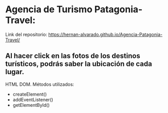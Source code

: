 # Agencia de Turismo Patagonia-Travel:

Link del repositorio: 
https://hernan-alvarado.github.io/Agencia-Patagonia-Travel/

## Al hacer click en las fotos de los destinos turísticos, podrás saber la ubicación de cada lugar.

HTML DOM.
Métodos utilizados:
- createElement()
- addEventListener()
- getElementById()

